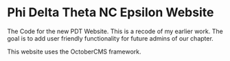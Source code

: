 # Phi Delta Theta NC Epsilon Website

The Code for the new PDT Website. This is a recode of my earlier work. The goal is to add user friendly functionality for future admins of our chapter. 

This website uses the OctoberCMS framework. 

